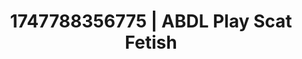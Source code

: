 ---
categories:
- Roleplay seduction
- Erotic archetypes
- Demure
- Virtual lover intimacy
- Consent-based play
image: /assets/images/1747788356775.jpg
layout: post
seo:
  description: Featured content with premium ABDL Play, Scat Fetish. HD images available.
  keywords: ABDL Play, Scat Fetish
  og_image: /assets/images/1747788356775.jpg
  schema_type: VisualArtwork
tags:
- ABDL Play
- '#1747788356775'
- Scat Fetish
title: 1747788356775 | ABDL Play Scat Fetish
---